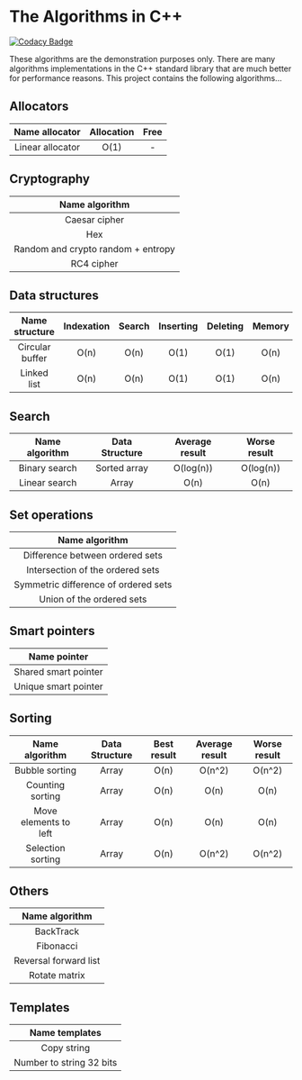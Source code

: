 # The Algorithms in C++

[![Codacy Badge](https://api.codacy.com/project/badge/Grade/761ad7446aa5491e95ce143758656c04)](https://www.codacy.com/app/Alexandr/Algorithms?utm_source=github.com&amp;utm_medium=referral&amp;utm_content=Alexandr/Algorithms&amp;utm_campaign=Badge_Grade)

These algorithms are the demonstration purposes only. There are
many algorithms implementations in the C++ standard
library that are much better for performance reasons. This
project contains the following algorithms...

## Allocators

| Name allocator     | Allocation | Free   |
|:------------------:|:----------:|:------:|
| Linear allocator   | O(1)       | -      |

## Cryptography

| Name algorithm                           |
|:----------------------------------------:|
| Caesar cipher                            |
| Hex                                      |
| Random and crypto random + entropy       |
| RC4 cipher                               |

## Data structures

| Name structure     | Indexation  | Search         | Inserting    | Deleting    | Memory |
|:------------------:|:-----------:|:--------------:|:------------:|:-----------:|:------:|
| Circular buffer    | O(n)        | O(n)           | O(1)         | O(1)        | O(n)   |
| Linked list        | O(n)        | O(n)           | O(1)         | O(1)        | O(n)   |

## Search

| Name algorithm    | Data Structure | Average result | Worse result |
|:-----------------:|:--------------:|:--------------:|:------------:|
| Binary search     | Sorted array   | O(log(n))      | O(log(n))    |
| Linear search     | Array          | O(n)           | O(n)         |

## Set operations

| Name algorithm                        |
|:-------------------------------------:|
| Difference between ordered sets       |
| Intersection of the ordered sets      |
| Symmetric difference of ordered sets  |
| Union of the ordered sets             |

## Smart pointers

| Name pointer          |
|:---------------------:|
| Shared smart pointer  |
| Unique smart pointer  |

## Sorting

| Name algorithm        |Data Structure | Best result  | Average result | Worse result |
|:---------------------:|:-------------:|:------------:|:--------------:|:------------:|
| Bubble sorting        |  Array        | O(n)         | O(n^2)         | O(n^2)       |
| Counting sorting      |  Array        | O(n)         | O(n)           | O(n)         |
| Move elements to left |  Array        | O(n)         | O(n)           | O(n)         |
| Selection sorting     |  Array        | O(n)         | O(n^2)         | O(n^2)       |

## Others
| Name algorithm         |
|:----------------------:|
| BackTrack              |
| Fibonacci              |
| Reversal forward list  |
| Rotate matrix          |

## Templates
| Name templates               |
|:----------------------------:|
| Copy string				   |
| Number to string 32 bits     |